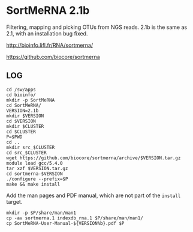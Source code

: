SortMeRNA 2.1b
==============

Filtering, mapping and picking OTUs from NGS reads.  2.1b is the same as 2.1,
with an installation bug fixed.

<http://bioinfo.lifl.fr/RNA/sortmerna/>

<https://github.com/biocore/sortmerna>

LOG
---

    cd /sw/apps
    cd bioinfo/
    mkdir -p SortMeRNA
    cd SortMeRNA/
    VERSION=2.1b
    mkdir $VERSION
    cd $VERSION
    mkdir $CLUSTER
    cd $CLUSTER
    P=$PWD
    cd ..
    mkdir src_$CLUSTER
    cd src_$CLUSTER
    wget https://github.com/biocore/sortmerna/archive/$VERSION.tar.gz
    module load gcc/5.4.0
    tar xzf $VERSION.tar.gz 
    cd sortmerna-$VERSION
    ./configure --prefix=$P
    make && make install

Add the man pages and PDF manual, which are not part of the `install` target.

    mkdir -p $P/share/man/man1
    cp -av sortmerna.1 indexdb_rna.1 $P/share/man/man1/
    cp SortMeRNA-User-Manual-${VERSION%b}.pdf $P

